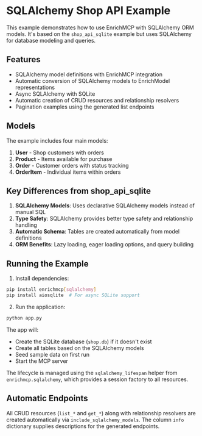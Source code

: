 # SQLAlchemy Shop API Example

This example demonstrates how to use EnrichMCP with SQLAlchemy ORM models. It's based on the `shop_api_sqlite` example but uses SQLAlchemy for database modeling and queries.

## Features

- SQLAlchemy model definitions with EnrichMCP integration
- Automatic conversion of SQLAlchemy models to EnrichModel representations
- Async SQLAlchemy with SQLite
- Automatic creation of CRUD resources and relationship resolvers
- Pagination examples using the generated list endpoints

## Models

The example includes four main models:

1. **User** - Shop customers with orders
2. **Product** - Items available for purchase
3. **Order** - Customer orders with status tracking
4. **OrderItem** - Individual items within orders

## Key Differences from shop_api_sqlite

1. **SQLAlchemy Models**: Uses declarative SQLAlchemy models instead of manual SQL
2. **Type Safety**: SQLAlchemy provides better type safety and relationship handling
3. **Automatic Schema**: Tables are created automatically from model definitions
4. **ORM Benefits**: Lazy loading, eager loading options, and query building

## Running the Example

1. Install dependencies:
```bash
pip install enrichmcp[sqlalchemy]
pip install aiosqlite  # For async SQLite support
```

2. Run the application:
```bash
python app.py
```

The app will:
- Create the SQLite database (`shop.db`) if it doesn't exist
- Create all tables based on the SQLAlchemy models
- Seed sample data on first run
- Start the MCP server

The lifecycle is managed using the `sqlalchemy_lifespan` helper from
`enrichmcp.sqlalchemy`, which provides a session factory to all resources.

## Automatic Endpoints

All CRUD resources (`list_*` and `get_*`) along with relationship resolvers are
created automatically via `include_sqlalchemy_models`. The column `info`
dictionary supplies descriptions for the generated endpoints.

